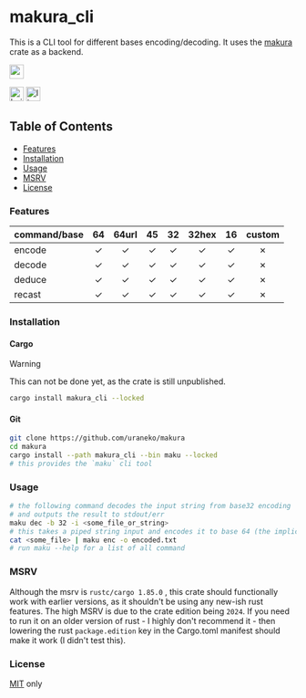 <h1>makura_cli</h1>

This is a CLI tool for different bases encoding/decoding.
It uses the <a href="../makura">makura</a> crate as a backend.

[<img alt="crates.io" src="https://img.shields.io/crates/v/makura_cli.svg?style=for-the-badge&color=E40046&logo=rust&labelColor=3a3a3a" height="25">](https://crates.io/crates/makura_cli) 
<!-- [<img alt="docs.rs" src="https://img.shields.io/badge/docs.rs-makura_cli-495c9f?style=for-the-badge&logo=docsdotrs&labelColor=3a3a3a" height="25">](https://docs.rs/makura_cli)  -->
[<img alt="build:test" src="https://img.shields.io/github/actions/workflow/status/uraneko/makura/rust-ci.yml?branch=main&style=for-the-badge&labelColor=3a3a3a" height="25">](https://github.com/uraneko/makura/actions?query=branch%3Amain)
[<img alt="license" src="https://img.shields.io/github/license/uraneko/makura?style=for-the-badge&labelColor=3a3a3a&color=ECD53F" height="25">](https://github.com/uraneko/makura/blob/main/LICENSE)

## Table of Contents 
* [Features](#Features)
* [Installation](#Installation)
* [Usage](#Usage)
* [MSRV](#Usage)
* [License](#License)

### 
### Features
|  command/base  |  64  | 64url |  45  |  32  | 32hex |  16  | custom |
| :------       | :--: | :---: | :--: | :--: | :---: | :--: | :----: |
| encode | ✓ | ✓ | ✓ | ✓ | ✓ | ✓ | ✗ |
| decode | ✓ | ✓ | ✓ | ✓ | ✓ | ✓ | ✗ |
| deduce | ✓ | ✓ | ✓ | ✓ | ✓ | ✓ | ✗ |
| recast | ✓ | ✓ | ✓ | ✓ | ✓ | ✓ | ✗ |

###
### Installation 

#### Cargo

> [!WARNING]
> This can not be done yet, as the crate is still unpublished.

```bash
cargo install makura_cli --locked 
```

#### Git 

```bash
git clone https://github.com/uraneko/makura
cd makura
cargo install --path makura_cli --bin maku --locked
# this provides the `maku` cli tool 
```

### 
### Usage

```bash
# the following command decodes the input string from base32 encoding
# and outputs the result to stdout/err
maku dec -b 32 -i <some_file_or_string>
# this takes a piped string input and encodes it to base 64 (the implicit base for encoding when none is explicitly provided is base64)
cat <some_file> | maku enc -o encoded.txt
# run maku --help for a list of all command
```

### MSRV
Although the msrv is `rustc/cargo 1.85.0` , this crate should functionally work with earlier versions, as it shouldn't be using any new-ish rust features. 
The high MSRV is due to the crate edition being `2024`. 
If you need to run it on an older version of rust - I highly don't recommend it - then lowering the rust `package.edition` key in the Cargo.toml manifest should make it work (I didn't test this).

### License
<a href="LICENSE">MIT</a> only 

